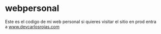 # webpersonal
Este es el codigo de mi web personal
si quieres visitar el sitio en prod entra a
www.devcarlosrojas.com
